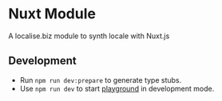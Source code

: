 # Nuxt Module

A localise.biz module to synth locale with Nuxt.js

## Development

- Run `npm run dev:prepare` to generate type stubs.
- Use `npm run dev` to start [playground](./playground) in development mode.
